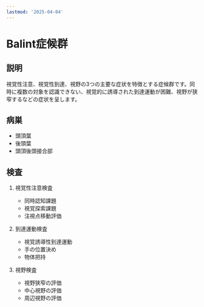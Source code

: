 ```yaml
---
lastmod: '2025-04-04'
---
```


# Balint症候群

## 説明

視覚性注意、視覚性到達、視野の3つの主要な症状を特徴とする症候群です。同時に複数の対象を認識できない、視覚的に誘導された到達運動が困難、視野が狭窄するなどの症状を呈します。

## 病巣

- 頭頂葉
- 後頭葉
- 頭頂後頭接合部

## 検査

1. 視覚性注意検査

   - 同時認知課題
   - 視覚探索課題
   - 注視点移動評価

2. 到達運動検査

   - 視覚誘導性到達運動
   - 手の位置決め
   - 物体把持

3. 視野検査
   - 視野狭窄の評価
   - 中心視野の評価
   - 周辺視野の評価
